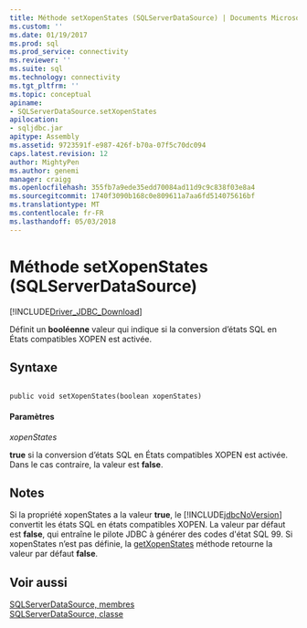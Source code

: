 ```yaml
---
title: Méthode setXopenStates (SQLServerDataSource) | Documents Microsoft
ms.custom: ''
ms.date: 01/19/2017
ms.prod: sql
ms.prod_service: connectivity
ms.reviewer: ''
ms.suite: sql
ms.technology: connectivity
ms.tgt_pltfrm: ''
ms.topic: conceptual
apiname:
- SQLServerDataSource.setXopenStates
apilocation:
- sqljdbc.jar
apitype: Assembly
ms.assetid: 9723591f-e987-426f-b70a-07f5c70dc094
caps.latest.revision: 12
author: MightyPen
ms.author: genemi
manager: craigg
ms.openlocfilehash: 355fb7a9ede35edd70084ad11d9c9c838f03e8a4
ms.sourcegitcommit: 1740f3090b168c0e809611a7aa6fd514075616bf
ms.translationtype: MT
ms.contentlocale: fr-FR
ms.lasthandoff: 05/03/2018
---
```

# <a name="setxopenstates-method-sqlserverdatasource"></a>Méthode setXopenStates (SQLServerDataSource)
[!INCLUDE[Driver_JDBC_Download](../../../includes/driver_jdbc_download.md)]

  Définit un **booléenne** valeur qui indique si la conversion d’états SQL en États compatibles XOPEN est activée.  
  
## <a name="syntax"></a>Syntaxe  
  
```  
  
public void setXopenStates(boolean xopenStates)  
```  
  
#### <a name="parameters"></a>Paramètres  
 *xopenStates*  
  
 **true** si la conversion d’états SQL en États compatibles XOPEN est activée. Dans le cas contraire, la valeur est **false**.  
  
## <a name="remarks"></a>Notes  
 Si la propriété xopenStates a la valeur **true**, le [!INCLUDE[jdbcNoVersion](../../../includes/jdbcnoversion_md.md)] convertit les états SQL en états compatibles XOPEN. La valeur par défaut est **false**, qui entraîne le pilote JDBC à générer des codes d'état SQL 99. Si xopenStates n’est pas définie, la [getXopenStates](../../../connect/jdbc/reference/getxopenstates-method-sqlserverdatasource.md) méthode retourne la valeur par défaut **false**.  
  
## <a name="see-also"></a>Voir aussi  
 [SQLServerDataSource, membres](../../../connect/jdbc/reference/sqlserverdatasource-members.md)   
 [SQLServerDataSource, classe](../../../connect/jdbc/reference/sqlserverdatasource-class.md)  
  
  
